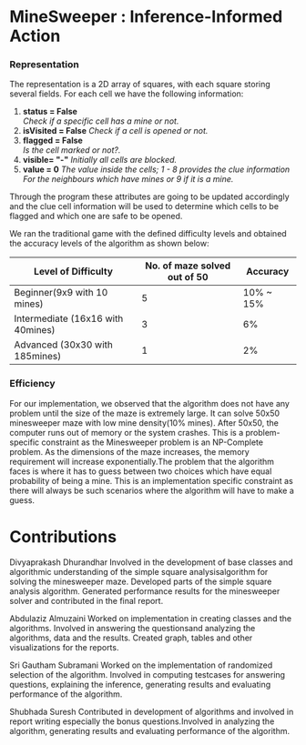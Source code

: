 #  MineSweeper : Inference-Informed Action

### Representation
The representation is a 2D array of squares, with each square storing several fields. For each cell we have the following information:​​   
1. **status = False​**     
*Check if a specific cell has a mine or not.​*
2. **isVisited = False**
*​Check if a cell is opened or not.​*
3. **flagged = False**   
*Is the cell marked or not?.​*
4. **visible= "-"**​
*Initially all cells are blocked.*
5. **​value = 0**
*​The value inside the cells; 1 - 8 provides the clue information​For the neighbours which have mines or 9 if it is a mine.*

Through the program these attributes are going to be updated accordingly and the clue cell information will be used to determine which cells to be flagged and which one are safe to be opened.

We ran the traditional game with the defined difficulty levels and obtained the accuracy levels of the algorithm as shown below:

| Level of Difficulty | No. of maze solved out of 50 | Accuracy |
|---------------------|------------------------------|----------|
| Beginner(9x9 with 10 mines)| 5 | 10% ~ 15% |
| Intermediate (16x16 with 40mines) | 3 | 6% |
| Advanced (30x30 with 185mines) | 1 | 2% |

### Efficiency
For our implementation, we observed that the algorithm does not have any problem until the size of the maze is extremely large. It can solve 50x50 minesweeper maze with low mine density(10% mines). After 50x50, the computer runs out of memory or the system crashes. This is a problem-specific constraint as the Minesweeper problem is an NP-Complete problem. As the dimensions of the maze increases, the memory requirement will increase exponentially.The problem that the algorithm faces is where it has to guess between two choices which have equal probability of being a mine. This is an implementation specific constraint as there will always be such scenarios where the algorithm will have to make a guess.

# Contributions
Divyaprakash Dhurandhar
Involved in the development of base classes and algorithmic understanding of the simple square analysisalgorithm for solving the minesweeper maze. Developed parts of the simple square analysis algorithm. Generated performance results for the minesweeper solver and contributed in the final report.

Abdulaziz Almuzaini
Worked on implementation in creating classes and the algorithms. Involved in answering the questionsand analyzing the algorithms, data and the results. Created graph, tables and other visualizations for the reports.

Sri Gautham Subramani
Worked on the implementation of randomized selection of the algorithm. Involved in computing testcases for answering questions, explaining the inference, generating results and evaluating performance of the algorithm.

Shubhada Suresh
Contributed in development of algorithms and involved in report writing especially the bonus questions.Involved in analyzing the algorithm, generating results and evaluating performance of the algorithm.